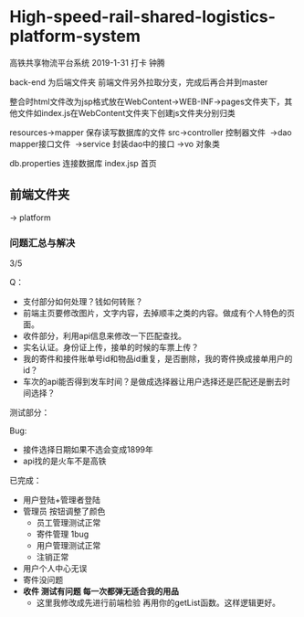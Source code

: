 # High-speed-rail-shared-logistics-platform-system
高铁共享物流平台系统
2019-1-31 打卡 钟腾

back-end 为后端文件夹 前端文件另外拉取分支，完成后再合并到master

整合时html文件改为jsp格式放在WebContent->WEB-INF->pages文件夹下，其他文件如index.js在WebContent文件夹下创建js文件夹分别归类

resources->mapper 保存读写数据库的文件
src->controller 控制器文件
​     ->dao mapper接口文件
​     ->service 封装dao中的接口
​     ->vo 对象类

db.properties 连接数据库
index.jsp 首页

## 前端文件夹

-> platform



### 问题汇总与解决

3/5

Q：

+ 支付部分如何处理？钱如何转账？
+ 前端主页要修改图片，文字内容，去掉顺丰之类的内容。做成有个人特色的页面。
+ 收件部分，利用api信息来修改一下匹配查找。
+ 实名认证。身份证上传，接单的时候的车票上传？
+ 我的寄件和接件账单号id和物品id重复，是否删除，我的寄件换成接单用户的id？
+ 车次的api能否得到发车时间？是做成选择器让用户选择还是匹配还是删去时间选择？



测试部分：

Bug:

+ 接件选择日期如果不选会变成1899年
+ api找的是火车不是高铁



已完成：

+ 用户登陆+管理者登陆
+ 管理员 按钮调整了颜色
  + 员工管理测试正常
  + 寄件管理 1bug
  + 用户管理测试正常
  + 注销正常
+ 用户个人中心无误
+ 寄件没问题
+ **收件 测试有问题 每一次都弹无适合我的用品**
  + 这里我修改成先进行前端检验 再用你的getList函数。这样逻辑更好。
